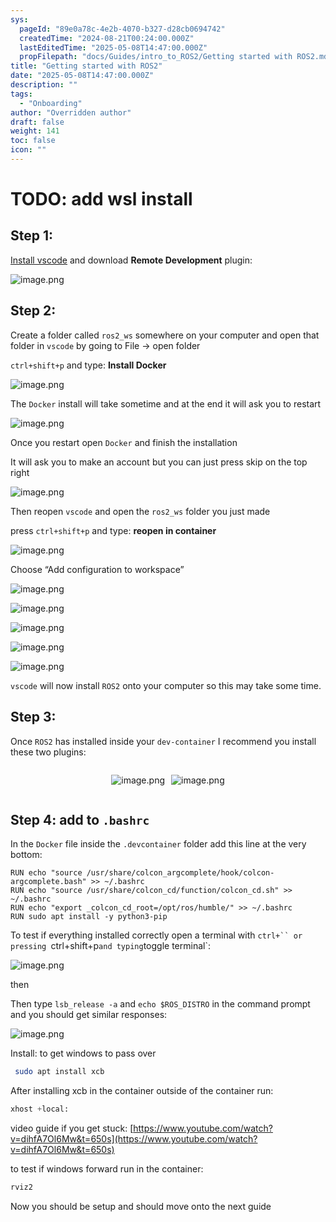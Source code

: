 ```yaml
---
sys:
  pageId: "89e0a78c-4e2b-4070-b327-d28cb0694742"
  createdTime: "2024-08-21T00:24:00.000Z"
  lastEditedTime: "2025-05-08T14:47:00.000Z"
  propFilepath: "docs/Guides/intro_to_ROS2/Getting started with ROS2.md"
title: "Getting started with ROS2"
date: "2025-05-08T14:47:00.000Z"
description: ""
tags:
  - "Onboarding"
author: "Overridden author"
draft: false
weight: 141
toc: false
icon: ""
---
```


# TODO: add wsl install

## Step 1:

[Install vscode](https://code.visualstudio.com/download) and download **Remote Development** plugin:

![image.png](https://prod-files-secure.s3.us-west-2.amazonaws.com/d518164a-d88e-44d1-a4ee-3adb3bd8bce0/efb52993-1881-4a40-b95e-6f020334f022/image.png?X-Amz-Algorithm=AWS4-HMAC-SHA256&X-Amz-Content-Sha256=UNSIGNED-PAYLOAD&X-Amz-Credential=ASIAZI2LB466XKUJ4AIV%2F20250508%2Fus-west-2%2Fs3%2Faws4_request&X-Amz-Date=20250508T150915Z&X-Amz-Expires=3600&X-Amz-Security-Token=IQoJb3JpZ2luX2VjEM%2F%2F%2F%2F%2F%2F%2F%2F%2F%2F%2FwEaCXVzLXdlc3QtMiJHMEUCIGtMZjqdN1lFNwg7DoFQzgLMO2s7icIpu7B%2F0Q%2FefMgQAiEA7abM0UdM9sc4rMdgs8jahDLgfUwRj6lUNvngEOTECKAq%2FwMIeBAAGgw2Mzc0MjMxODM4MDUiDDeKHqgnfq95zhkmeSrcAxUGmEdJr%2BFSSwFJdWdL%2FDSuayem6M1OeqxJf%2BhNx4tZU2SuUUKPeFbQJQ%2BT2GKgCxWaKvcYJ9U8wEe9EFlJUuuTzuPmicYrlXpdHLsvlZCkM%2FROaC0571jjl2rBqoLIL4rDTqyLW32UOROzljb9kgEvH67t4FJ6kLcqQOTIldFF29B9n%2BgkJTb2Qh9qeRTVBj9D4pN34tRuS%2FGDGc4gJElcvULer9J4a039TnX6SheqaAFgynsKf2y2Jz6cQRmm1JdrWZ2Qmv4MY7neB1Sxi45L5rg%2FBnWesTZkyRKKUBf9Nl6UIe%2B4URXnLkpWS0eCLxkIVLe%2BDShMxTx%2BaBJVhf7ICQfya%2FgXGfRjCsmrYEMC9F8b6tXwu1CAeUHqDra4ugenEtXVRFnAPpxy5OQvXBhPeyaXiI9UgJ%2Bk2iHscOvc4j6Xxm%2BPEoOYdlzlRj%2FPMaUwCUdg%2BiDR0buVrPJ3Jw%2BnOKECZRvIwyAW38e51%2FDn1GwfI8F%2BultrbgjnEHwIrezpk1eUXCNm28flnV5ZDmuEujPqXABW391c7B1qu2K2e38s17E02sSZ2Q%2BmQLMIT7ioR0O46yHVvM2lRjmIBjNn3OHY1IxLp9zutsFRvp9j2nEWgvaHTHHsPS0xMI2B88AGOqUBywwjs1bm1tP1Ttnin7dH1F6Nx8c%2BRUaZ4eZHZ95RVzwQktakW1hEosbopZ%2BqQvTvUSSzNy8wTlerM6QtdaBUKoJ6jO3yz0TsoI7YgaPKpEs%2FGCpr67ui2FXPLMr0riuNP9Olxrz5ehdfwTFj8ucHQUSASS8OqN6F2YH%2F4V%2FA8blVQYKq%2BWYDNR9bfGhQYIAwcjm65Auv6QorHksNf3urcnKRD6yf&X-Amz-Signature=b0bf80098daf7aad615acdafb5844c08f70a0fc16691b4c3e0a6e988e2382cc3&X-Amz-SignedHeaders=host&x-id=GetObject)

## Step 2:

Create a folder called `ros2_ws` somewhere on your computer and open that folder in `vscode` by going to File → open folder 

`ctrl+shift+p` and type: **Install Docker**

![image.png](https://prod-files-secure.s3.us-west-2.amazonaws.com/d518164a-d88e-44d1-a4ee-3adb3bd8bce0/2269dc0e-1cd5-47ff-bceb-c04ad9b2eab0/image.png?X-Amz-Algorithm=AWS4-HMAC-SHA256&X-Amz-Content-Sha256=UNSIGNED-PAYLOAD&X-Amz-Credential=ASIAZI2LB466XKUJ4AIV%2F20250508%2Fus-west-2%2Fs3%2Faws4_request&X-Amz-Date=20250508T150915Z&X-Amz-Expires=3600&X-Amz-Security-Token=IQoJb3JpZ2luX2VjEM%2F%2F%2F%2F%2F%2F%2F%2F%2F%2F%2FwEaCXVzLXdlc3QtMiJHMEUCIGtMZjqdN1lFNwg7DoFQzgLMO2s7icIpu7B%2F0Q%2FefMgQAiEA7abM0UdM9sc4rMdgs8jahDLgfUwRj6lUNvngEOTECKAq%2FwMIeBAAGgw2Mzc0MjMxODM4MDUiDDeKHqgnfq95zhkmeSrcAxUGmEdJr%2BFSSwFJdWdL%2FDSuayem6M1OeqxJf%2BhNx4tZU2SuUUKPeFbQJQ%2BT2GKgCxWaKvcYJ9U8wEe9EFlJUuuTzuPmicYrlXpdHLsvlZCkM%2FROaC0571jjl2rBqoLIL4rDTqyLW32UOROzljb9kgEvH67t4FJ6kLcqQOTIldFF29B9n%2BgkJTb2Qh9qeRTVBj9D4pN34tRuS%2FGDGc4gJElcvULer9J4a039TnX6SheqaAFgynsKf2y2Jz6cQRmm1JdrWZ2Qmv4MY7neB1Sxi45L5rg%2FBnWesTZkyRKKUBf9Nl6UIe%2B4URXnLkpWS0eCLxkIVLe%2BDShMxTx%2BaBJVhf7ICQfya%2FgXGfRjCsmrYEMC9F8b6tXwu1CAeUHqDra4ugenEtXVRFnAPpxy5OQvXBhPeyaXiI9UgJ%2Bk2iHscOvc4j6Xxm%2BPEoOYdlzlRj%2FPMaUwCUdg%2BiDR0buVrPJ3Jw%2BnOKECZRvIwyAW38e51%2FDn1GwfI8F%2BultrbgjnEHwIrezpk1eUXCNm28flnV5ZDmuEujPqXABW391c7B1qu2K2e38s17E02sSZ2Q%2BmQLMIT7ioR0O46yHVvM2lRjmIBjNn3OHY1IxLp9zutsFRvp9j2nEWgvaHTHHsPS0xMI2B88AGOqUBywwjs1bm1tP1Ttnin7dH1F6Nx8c%2BRUaZ4eZHZ95RVzwQktakW1hEosbopZ%2BqQvTvUSSzNy8wTlerM6QtdaBUKoJ6jO3yz0TsoI7YgaPKpEs%2FGCpr67ui2FXPLMr0riuNP9Olxrz5ehdfwTFj8ucHQUSASS8OqN6F2YH%2F4V%2FA8blVQYKq%2BWYDNR9bfGhQYIAwcjm65Auv6QorHksNf3urcnKRD6yf&X-Amz-Signature=b23f76f53bf1294c1c752961c0b3aff948ecf7dd078502fb27d0511e762cc23e&X-Amz-SignedHeaders=host&x-id=GetObject)

The `Docker` install will take sometime and at the end it will ask you to restart

![image.png](https://prod-files-secure.s3.us-west-2.amazonaws.com/d518164a-d88e-44d1-a4ee-3adb3bd8bce0/ed233f78-be33-4b1f-b89c-9c346c0e961e/image.png?X-Amz-Algorithm=AWS4-HMAC-SHA256&X-Amz-Content-Sha256=UNSIGNED-PAYLOAD&X-Amz-Credential=ASIAZI2LB466XKUJ4AIV%2F20250508%2Fus-west-2%2Fs3%2Faws4_request&X-Amz-Date=20250508T150915Z&X-Amz-Expires=3600&X-Amz-Security-Token=IQoJb3JpZ2luX2VjEM%2F%2F%2F%2F%2F%2F%2F%2F%2F%2F%2FwEaCXVzLXdlc3QtMiJHMEUCIGtMZjqdN1lFNwg7DoFQzgLMO2s7icIpu7B%2F0Q%2FefMgQAiEA7abM0UdM9sc4rMdgs8jahDLgfUwRj6lUNvngEOTECKAq%2FwMIeBAAGgw2Mzc0MjMxODM4MDUiDDeKHqgnfq95zhkmeSrcAxUGmEdJr%2BFSSwFJdWdL%2FDSuayem6M1OeqxJf%2BhNx4tZU2SuUUKPeFbQJQ%2BT2GKgCxWaKvcYJ9U8wEe9EFlJUuuTzuPmicYrlXpdHLsvlZCkM%2FROaC0571jjl2rBqoLIL4rDTqyLW32UOROzljb9kgEvH67t4FJ6kLcqQOTIldFF29B9n%2BgkJTb2Qh9qeRTVBj9D4pN34tRuS%2FGDGc4gJElcvULer9J4a039TnX6SheqaAFgynsKf2y2Jz6cQRmm1JdrWZ2Qmv4MY7neB1Sxi45L5rg%2FBnWesTZkyRKKUBf9Nl6UIe%2B4URXnLkpWS0eCLxkIVLe%2BDShMxTx%2BaBJVhf7ICQfya%2FgXGfRjCsmrYEMC9F8b6tXwu1CAeUHqDra4ugenEtXVRFnAPpxy5OQvXBhPeyaXiI9UgJ%2Bk2iHscOvc4j6Xxm%2BPEoOYdlzlRj%2FPMaUwCUdg%2BiDR0buVrPJ3Jw%2BnOKECZRvIwyAW38e51%2FDn1GwfI8F%2BultrbgjnEHwIrezpk1eUXCNm28flnV5ZDmuEujPqXABW391c7B1qu2K2e38s17E02sSZ2Q%2BmQLMIT7ioR0O46yHVvM2lRjmIBjNn3OHY1IxLp9zutsFRvp9j2nEWgvaHTHHsPS0xMI2B88AGOqUBywwjs1bm1tP1Ttnin7dH1F6Nx8c%2BRUaZ4eZHZ95RVzwQktakW1hEosbopZ%2BqQvTvUSSzNy8wTlerM6QtdaBUKoJ6jO3yz0TsoI7YgaPKpEs%2FGCpr67ui2FXPLMr0riuNP9Olxrz5ehdfwTFj8ucHQUSASS8OqN6F2YH%2F4V%2FA8blVQYKq%2BWYDNR9bfGhQYIAwcjm65Auv6QorHksNf3urcnKRD6yf&X-Amz-Signature=daef3c429d5cdfa531be9c064820d8746f96309bd75cfb53d215f15299d18244&X-Amz-SignedHeaders=host&x-id=GetObject)

Once you restart open `Docker` and finish the installation

It will ask you to make an account but you can just press skip on the top right

![image.png](https://prod-files-secure.s3.us-west-2.amazonaws.com/d518164a-d88e-44d1-a4ee-3adb3bd8bce0/21010ad9-1659-4fd9-9f59-9932a09b2a3d/image.png?X-Amz-Algorithm=AWS4-HMAC-SHA256&X-Amz-Content-Sha256=UNSIGNED-PAYLOAD&X-Amz-Credential=ASIAZI2LB466XKUJ4AIV%2F20250508%2Fus-west-2%2Fs3%2Faws4_request&X-Amz-Date=20250508T150915Z&X-Amz-Expires=3600&X-Amz-Security-Token=IQoJb3JpZ2luX2VjEM%2F%2F%2F%2F%2F%2F%2F%2F%2F%2F%2FwEaCXVzLXdlc3QtMiJHMEUCIGtMZjqdN1lFNwg7DoFQzgLMO2s7icIpu7B%2F0Q%2FefMgQAiEA7abM0UdM9sc4rMdgs8jahDLgfUwRj6lUNvngEOTECKAq%2FwMIeBAAGgw2Mzc0MjMxODM4MDUiDDeKHqgnfq95zhkmeSrcAxUGmEdJr%2BFSSwFJdWdL%2FDSuayem6M1OeqxJf%2BhNx4tZU2SuUUKPeFbQJQ%2BT2GKgCxWaKvcYJ9U8wEe9EFlJUuuTzuPmicYrlXpdHLsvlZCkM%2FROaC0571jjl2rBqoLIL4rDTqyLW32UOROzljb9kgEvH67t4FJ6kLcqQOTIldFF29B9n%2BgkJTb2Qh9qeRTVBj9D4pN34tRuS%2FGDGc4gJElcvULer9J4a039TnX6SheqaAFgynsKf2y2Jz6cQRmm1JdrWZ2Qmv4MY7neB1Sxi45L5rg%2FBnWesTZkyRKKUBf9Nl6UIe%2B4URXnLkpWS0eCLxkIVLe%2BDShMxTx%2BaBJVhf7ICQfya%2FgXGfRjCsmrYEMC9F8b6tXwu1CAeUHqDra4ugenEtXVRFnAPpxy5OQvXBhPeyaXiI9UgJ%2Bk2iHscOvc4j6Xxm%2BPEoOYdlzlRj%2FPMaUwCUdg%2BiDR0buVrPJ3Jw%2BnOKECZRvIwyAW38e51%2FDn1GwfI8F%2BultrbgjnEHwIrezpk1eUXCNm28flnV5ZDmuEujPqXABW391c7B1qu2K2e38s17E02sSZ2Q%2BmQLMIT7ioR0O46yHVvM2lRjmIBjNn3OHY1IxLp9zutsFRvp9j2nEWgvaHTHHsPS0xMI2B88AGOqUBywwjs1bm1tP1Ttnin7dH1F6Nx8c%2BRUaZ4eZHZ95RVzwQktakW1hEosbopZ%2BqQvTvUSSzNy8wTlerM6QtdaBUKoJ6jO3yz0TsoI7YgaPKpEs%2FGCpr67ui2FXPLMr0riuNP9Olxrz5ehdfwTFj8ucHQUSASS8OqN6F2YH%2F4V%2FA8blVQYKq%2BWYDNR9bfGhQYIAwcjm65Auv6QorHksNf3urcnKRD6yf&X-Amz-Signature=3b7104f2c3fd8fbb256810665c42191b4ad443c5c8ebac1ef71ab68775f45dfb&X-Amz-SignedHeaders=host&x-id=GetObject)

Then reopen `vscode` and open the `ros2_ws` folder you just made

press `ctrl+shift+p` and type: **reopen in container**

![image.png](https://prod-files-secure.s3.us-west-2.amazonaws.com/d518164a-d88e-44d1-a4ee-3adb3bd8bce0/4e93b8c2-41ad-488c-8095-c74205196118/image.png?X-Amz-Algorithm=AWS4-HMAC-SHA256&X-Amz-Content-Sha256=UNSIGNED-PAYLOAD&X-Amz-Credential=ASIAZI2LB466XKUJ4AIV%2F20250508%2Fus-west-2%2Fs3%2Faws4_request&X-Amz-Date=20250508T150915Z&X-Amz-Expires=3600&X-Amz-Security-Token=IQoJb3JpZ2luX2VjEM%2F%2F%2F%2F%2F%2F%2F%2F%2F%2F%2FwEaCXVzLXdlc3QtMiJHMEUCIGtMZjqdN1lFNwg7DoFQzgLMO2s7icIpu7B%2F0Q%2FefMgQAiEA7abM0UdM9sc4rMdgs8jahDLgfUwRj6lUNvngEOTECKAq%2FwMIeBAAGgw2Mzc0MjMxODM4MDUiDDeKHqgnfq95zhkmeSrcAxUGmEdJr%2BFSSwFJdWdL%2FDSuayem6M1OeqxJf%2BhNx4tZU2SuUUKPeFbQJQ%2BT2GKgCxWaKvcYJ9U8wEe9EFlJUuuTzuPmicYrlXpdHLsvlZCkM%2FROaC0571jjl2rBqoLIL4rDTqyLW32UOROzljb9kgEvH67t4FJ6kLcqQOTIldFF29B9n%2BgkJTb2Qh9qeRTVBj9D4pN34tRuS%2FGDGc4gJElcvULer9J4a039TnX6SheqaAFgynsKf2y2Jz6cQRmm1JdrWZ2Qmv4MY7neB1Sxi45L5rg%2FBnWesTZkyRKKUBf9Nl6UIe%2B4URXnLkpWS0eCLxkIVLe%2BDShMxTx%2BaBJVhf7ICQfya%2FgXGfRjCsmrYEMC9F8b6tXwu1CAeUHqDra4ugenEtXVRFnAPpxy5OQvXBhPeyaXiI9UgJ%2Bk2iHscOvc4j6Xxm%2BPEoOYdlzlRj%2FPMaUwCUdg%2BiDR0buVrPJ3Jw%2BnOKECZRvIwyAW38e51%2FDn1GwfI8F%2BultrbgjnEHwIrezpk1eUXCNm28flnV5ZDmuEujPqXABW391c7B1qu2K2e38s17E02sSZ2Q%2BmQLMIT7ioR0O46yHVvM2lRjmIBjNn3OHY1IxLp9zutsFRvp9j2nEWgvaHTHHsPS0xMI2B88AGOqUBywwjs1bm1tP1Ttnin7dH1F6Nx8c%2BRUaZ4eZHZ95RVzwQktakW1hEosbopZ%2BqQvTvUSSzNy8wTlerM6QtdaBUKoJ6jO3yz0TsoI7YgaPKpEs%2FGCpr67ui2FXPLMr0riuNP9Olxrz5ehdfwTFj8ucHQUSASS8OqN6F2YH%2F4V%2FA8blVQYKq%2BWYDNR9bfGhQYIAwcjm65Auv6QorHksNf3urcnKRD6yf&X-Amz-Signature=851bf426a956fd1c81c7965cfcfdb6e19837176f86cbbe6b2be6eaaa3ff632dc&X-Amz-SignedHeaders=host&x-id=GetObject)

Choose “Add configuration to workspace”

![image.png](https://prod-files-secure.s3.us-west-2.amazonaws.com/d518164a-d88e-44d1-a4ee-3adb3bd8bce0/9560b282-5060-4989-ba37-97e7b2c22476/image.png?X-Amz-Algorithm=AWS4-HMAC-SHA256&X-Amz-Content-Sha256=UNSIGNED-PAYLOAD&X-Amz-Credential=ASIAZI2LB466XKUJ4AIV%2F20250508%2Fus-west-2%2Fs3%2Faws4_request&X-Amz-Date=20250508T150915Z&X-Amz-Expires=3600&X-Amz-Security-Token=IQoJb3JpZ2luX2VjEM%2F%2F%2F%2F%2F%2F%2F%2F%2F%2F%2FwEaCXVzLXdlc3QtMiJHMEUCIGtMZjqdN1lFNwg7DoFQzgLMO2s7icIpu7B%2F0Q%2FefMgQAiEA7abM0UdM9sc4rMdgs8jahDLgfUwRj6lUNvngEOTECKAq%2FwMIeBAAGgw2Mzc0MjMxODM4MDUiDDeKHqgnfq95zhkmeSrcAxUGmEdJr%2BFSSwFJdWdL%2FDSuayem6M1OeqxJf%2BhNx4tZU2SuUUKPeFbQJQ%2BT2GKgCxWaKvcYJ9U8wEe9EFlJUuuTzuPmicYrlXpdHLsvlZCkM%2FROaC0571jjl2rBqoLIL4rDTqyLW32UOROzljb9kgEvH67t4FJ6kLcqQOTIldFF29B9n%2BgkJTb2Qh9qeRTVBj9D4pN34tRuS%2FGDGc4gJElcvULer9J4a039TnX6SheqaAFgynsKf2y2Jz6cQRmm1JdrWZ2Qmv4MY7neB1Sxi45L5rg%2FBnWesTZkyRKKUBf9Nl6UIe%2B4URXnLkpWS0eCLxkIVLe%2BDShMxTx%2BaBJVhf7ICQfya%2FgXGfRjCsmrYEMC9F8b6tXwu1CAeUHqDra4ugenEtXVRFnAPpxy5OQvXBhPeyaXiI9UgJ%2Bk2iHscOvc4j6Xxm%2BPEoOYdlzlRj%2FPMaUwCUdg%2BiDR0buVrPJ3Jw%2BnOKECZRvIwyAW38e51%2FDn1GwfI8F%2BultrbgjnEHwIrezpk1eUXCNm28flnV5ZDmuEujPqXABW391c7B1qu2K2e38s17E02sSZ2Q%2BmQLMIT7ioR0O46yHVvM2lRjmIBjNn3OHY1IxLp9zutsFRvp9j2nEWgvaHTHHsPS0xMI2B88AGOqUBywwjs1bm1tP1Ttnin7dH1F6Nx8c%2BRUaZ4eZHZ95RVzwQktakW1hEosbopZ%2BqQvTvUSSzNy8wTlerM6QtdaBUKoJ6jO3yz0TsoI7YgaPKpEs%2FGCpr67ui2FXPLMr0riuNP9Olxrz5ehdfwTFj8ucHQUSASS8OqN6F2YH%2F4V%2FA8blVQYKq%2BWYDNR9bfGhQYIAwcjm65Auv6QorHksNf3urcnKRD6yf&X-Amz-Signature=d3fc9fbc9af7faf68739bcb5ccd57211614dc651abfceb67965ca7c79085ac04&X-Amz-SignedHeaders=host&x-id=GetObject)

![image.png](https://prod-files-secure.s3.us-west-2.amazonaws.com/d518164a-d88e-44d1-a4ee-3adb3bd8bce0/2ee63f81-886b-48e8-a553-dc6e5eac99e4/image.png?X-Amz-Algorithm=AWS4-HMAC-SHA256&X-Amz-Content-Sha256=UNSIGNED-PAYLOAD&X-Amz-Credential=ASIAZI2LB466XKUJ4AIV%2F20250508%2Fus-west-2%2Fs3%2Faws4_request&X-Amz-Date=20250508T150915Z&X-Amz-Expires=3600&X-Amz-Security-Token=IQoJb3JpZ2luX2VjEM%2F%2F%2F%2F%2F%2F%2F%2F%2F%2F%2FwEaCXVzLXdlc3QtMiJHMEUCIGtMZjqdN1lFNwg7DoFQzgLMO2s7icIpu7B%2F0Q%2FefMgQAiEA7abM0UdM9sc4rMdgs8jahDLgfUwRj6lUNvngEOTECKAq%2FwMIeBAAGgw2Mzc0MjMxODM4MDUiDDeKHqgnfq95zhkmeSrcAxUGmEdJr%2BFSSwFJdWdL%2FDSuayem6M1OeqxJf%2BhNx4tZU2SuUUKPeFbQJQ%2BT2GKgCxWaKvcYJ9U8wEe9EFlJUuuTzuPmicYrlXpdHLsvlZCkM%2FROaC0571jjl2rBqoLIL4rDTqyLW32UOROzljb9kgEvH67t4FJ6kLcqQOTIldFF29B9n%2BgkJTb2Qh9qeRTVBj9D4pN34tRuS%2FGDGc4gJElcvULer9J4a039TnX6SheqaAFgynsKf2y2Jz6cQRmm1JdrWZ2Qmv4MY7neB1Sxi45L5rg%2FBnWesTZkyRKKUBf9Nl6UIe%2B4URXnLkpWS0eCLxkIVLe%2BDShMxTx%2BaBJVhf7ICQfya%2FgXGfRjCsmrYEMC9F8b6tXwu1CAeUHqDra4ugenEtXVRFnAPpxy5OQvXBhPeyaXiI9UgJ%2Bk2iHscOvc4j6Xxm%2BPEoOYdlzlRj%2FPMaUwCUdg%2BiDR0buVrPJ3Jw%2BnOKECZRvIwyAW38e51%2FDn1GwfI8F%2BultrbgjnEHwIrezpk1eUXCNm28flnV5ZDmuEujPqXABW391c7B1qu2K2e38s17E02sSZ2Q%2BmQLMIT7ioR0O46yHVvM2lRjmIBjNn3OHY1IxLp9zutsFRvp9j2nEWgvaHTHHsPS0xMI2B88AGOqUBywwjs1bm1tP1Ttnin7dH1F6Nx8c%2BRUaZ4eZHZ95RVzwQktakW1hEosbopZ%2BqQvTvUSSzNy8wTlerM6QtdaBUKoJ6jO3yz0TsoI7YgaPKpEs%2FGCpr67ui2FXPLMr0riuNP9Olxrz5ehdfwTFj8ucHQUSASS8OqN6F2YH%2F4V%2FA8blVQYKq%2BWYDNR9bfGhQYIAwcjm65Auv6QorHksNf3urcnKRD6yf&X-Amz-Signature=cf1046a019154b6e2024a4d281e6cf172f4a88e930d582364a3aaa0a3ba87885&X-Amz-SignedHeaders=host&x-id=GetObject)

![image.png](https://prod-files-secure.s3.us-west-2.amazonaws.com/d518164a-d88e-44d1-a4ee-3adb3bd8bce0/ae1580b2-b048-407e-aed9-b584224a7a04/image.png?X-Amz-Algorithm=AWS4-HMAC-SHA256&X-Amz-Content-Sha256=UNSIGNED-PAYLOAD&X-Amz-Credential=ASIAZI2LB466XKUJ4AIV%2F20250508%2Fus-west-2%2Fs3%2Faws4_request&X-Amz-Date=20250508T150915Z&X-Amz-Expires=3600&X-Amz-Security-Token=IQoJb3JpZ2luX2VjEM%2F%2F%2F%2F%2F%2F%2F%2F%2F%2F%2FwEaCXVzLXdlc3QtMiJHMEUCIGtMZjqdN1lFNwg7DoFQzgLMO2s7icIpu7B%2F0Q%2FefMgQAiEA7abM0UdM9sc4rMdgs8jahDLgfUwRj6lUNvngEOTECKAq%2FwMIeBAAGgw2Mzc0MjMxODM4MDUiDDeKHqgnfq95zhkmeSrcAxUGmEdJr%2BFSSwFJdWdL%2FDSuayem6M1OeqxJf%2BhNx4tZU2SuUUKPeFbQJQ%2BT2GKgCxWaKvcYJ9U8wEe9EFlJUuuTzuPmicYrlXpdHLsvlZCkM%2FROaC0571jjl2rBqoLIL4rDTqyLW32UOROzljb9kgEvH67t4FJ6kLcqQOTIldFF29B9n%2BgkJTb2Qh9qeRTVBj9D4pN34tRuS%2FGDGc4gJElcvULer9J4a039TnX6SheqaAFgynsKf2y2Jz6cQRmm1JdrWZ2Qmv4MY7neB1Sxi45L5rg%2FBnWesTZkyRKKUBf9Nl6UIe%2B4URXnLkpWS0eCLxkIVLe%2BDShMxTx%2BaBJVhf7ICQfya%2FgXGfRjCsmrYEMC9F8b6tXwu1CAeUHqDra4ugenEtXVRFnAPpxy5OQvXBhPeyaXiI9UgJ%2Bk2iHscOvc4j6Xxm%2BPEoOYdlzlRj%2FPMaUwCUdg%2BiDR0buVrPJ3Jw%2BnOKECZRvIwyAW38e51%2FDn1GwfI8F%2BultrbgjnEHwIrezpk1eUXCNm28flnV5ZDmuEujPqXABW391c7B1qu2K2e38s17E02sSZ2Q%2BmQLMIT7ioR0O46yHVvM2lRjmIBjNn3OHY1IxLp9zutsFRvp9j2nEWgvaHTHHsPS0xMI2B88AGOqUBywwjs1bm1tP1Ttnin7dH1F6Nx8c%2BRUaZ4eZHZ95RVzwQktakW1hEosbopZ%2BqQvTvUSSzNy8wTlerM6QtdaBUKoJ6jO3yz0TsoI7YgaPKpEs%2FGCpr67ui2FXPLMr0riuNP9Olxrz5ehdfwTFj8ucHQUSASS8OqN6F2YH%2F4V%2FA8blVQYKq%2BWYDNR9bfGhQYIAwcjm65Auv6QorHksNf3urcnKRD6yf&X-Amz-Signature=3579c515ae89addde576bc6fc94e68ee8d130ae8a5595958c48d18534172efa9&X-Amz-SignedHeaders=host&x-id=GetObject)

![image.png](https://prod-files-secure.s3.us-west-2.amazonaws.com/d518164a-d88e-44d1-a4ee-3adb3bd8bce0/53255b28-f75e-430f-b9e3-c0ac8577e42b/image.png?X-Amz-Algorithm=AWS4-HMAC-SHA256&X-Amz-Content-Sha256=UNSIGNED-PAYLOAD&X-Amz-Credential=ASIAZI2LB466XKUJ4AIV%2F20250508%2Fus-west-2%2Fs3%2Faws4_request&X-Amz-Date=20250508T150915Z&X-Amz-Expires=3600&X-Amz-Security-Token=IQoJb3JpZ2luX2VjEM%2F%2F%2F%2F%2F%2F%2F%2F%2F%2F%2FwEaCXVzLXdlc3QtMiJHMEUCIGtMZjqdN1lFNwg7DoFQzgLMO2s7icIpu7B%2F0Q%2FefMgQAiEA7abM0UdM9sc4rMdgs8jahDLgfUwRj6lUNvngEOTECKAq%2FwMIeBAAGgw2Mzc0MjMxODM4MDUiDDeKHqgnfq95zhkmeSrcAxUGmEdJr%2BFSSwFJdWdL%2FDSuayem6M1OeqxJf%2BhNx4tZU2SuUUKPeFbQJQ%2BT2GKgCxWaKvcYJ9U8wEe9EFlJUuuTzuPmicYrlXpdHLsvlZCkM%2FROaC0571jjl2rBqoLIL4rDTqyLW32UOROzljb9kgEvH67t4FJ6kLcqQOTIldFF29B9n%2BgkJTb2Qh9qeRTVBj9D4pN34tRuS%2FGDGc4gJElcvULer9J4a039TnX6SheqaAFgynsKf2y2Jz6cQRmm1JdrWZ2Qmv4MY7neB1Sxi45L5rg%2FBnWesTZkyRKKUBf9Nl6UIe%2B4URXnLkpWS0eCLxkIVLe%2BDShMxTx%2BaBJVhf7ICQfya%2FgXGfRjCsmrYEMC9F8b6tXwu1CAeUHqDra4ugenEtXVRFnAPpxy5OQvXBhPeyaXiI9UgJ%2Bk2iHscOvc4j6Xxm%2BPEoOYdlzlRj%2FPMaUwCUdg%2BiDR0buVrPJ3Jw%2BnOKECZRvIwyAW38e51%2FDn1GwfI8F%2BultrbgjnEHwIrezpk1eUXCNm28flnV5ZDmuEujPqXABW391c7B1qu2K2e38s17E02sSZ2Q%2BmQLMIT7ioR0O46yHVvM2lRjmIBjNn3OHY1IxLp9zutsFRvp9j2nEWgvaHTHHsPS0xMI2B88AGOqUBywwjs1bm1tP1Ttnin7dH1F6Nx8c%2BRUaZ4eZHZ95RVzwQktakW1hEosbopZ%2BqQvTvUSSzNy8wTlerM6QtdaBUKoJ6jO3yz0TsoI7YgaPKpEs%2FGCpr67ui2FXPLMr0riuNP9Olxrz5ehdfwTFj8ucHQUSASS8OqN6F2YH%2F4V%2FA8blVQYKq%2BWYDNR9bfGhQYIAwcjm65Auv6QorHksNf3urcnKRD6yf&X-Amz-Signature=54fb9d8d339d44304e679107ad05bed1d90aad71146832f684e1f7583dbd06e1&X-Amz-SignedHeaders=host&x-id=GetObject)

![image.png](https://prod-files-secure.s3.us-west-2.amazonaws.com/d518164a-d88e-44d1-a4ee-3adb3bd8bce0/7c562767-5af9-4ffb-97d1-327bcdf4ee00/image.png?X-Amz-Algorithm=AWS4-HMAC-SHA256&X-Amz-Content-Sha256=UNSIGNED-PAYLOAD&X-Amz-Credential=ASIAZI2LB466XKUJ4AIV%2F20250508%2Fus-west-2%2Fs3%2Faws4_request&X-Amz-Date=20250508T150915Z&X-Amz-Expires=3600&X-Amz-Security-Token=IQoJb3JpZ2luX2VjEM%2F%2F%2F%2F%2F%2F%2F%2F%2F%2F%2FwEaCXVzLXdlc3QtMiJHMEUCIGtMZjqdN1lFNwg7DoFQzgLMO2s7icIpu7B%2F0Q%2FefMgQAiEA7abM0UdM9sc4rMdgs8jahDLgfUwRj6lUNvngEOTECKAq%2FwMIeBAAGgw2Mzc0MjMxODM4MDUiDDeKHqgnfq95zhkmeSrcAxUGmEdJr%2BFSSwFJdWdL%2FDSuayem6M1OeqxJf%2BhNx4tZU2SuUUKPeFbQJQ%2BT2GKgCxWaKvcYJ9U8wEe9EFlJUuuTzuPmicYrlXpdHLsvlZCkM%2FROaC0571jjl2rBqoLIL4rDTqyLW32UOROzljb9kgEvH67t4FJ6kLcqQOTIldFF29B9n%2BgkJTb2Qh9qeRTVBj9D4pN34tRuS%2FGDGc4gJElcvULer9J4a039TnX6SheqaAFgynsKf2y2Jz6cQRmm1JdrWZ2Qmv4MY7neB1Sxi45L5rg%2FBnWesTZkyRKKUBf9Nl6UIe%2B4URXnLkpWS0eCLxkIVLe%2BDShMxTx%2BaBJVhf7ICQfya%2FgXGfRjCsmrYEMC9F8b6tXwu1CAeUHqDra4ugenEtXVRFnAPpxy5OQvXBhPeyaXiI9UgJ%2Bk2iHscOvc4j6Xxm%2BPEoOYdlzlRj%2FPMaUwCUdg%2BiDR0buVrPJ3Jw%2BnOKECZRvIwyAW38e51%2FDn1GwfI8F%2BultrbgjnEHwIrezpk1eUXCNm28flnV5ZDmuEujPqXABW391c7B1qu2K2e38s17E02sSZ2Q%2BmQLMIT7ioR0O46yHVvM2lRjmIBjNn3OHY1IxLp9zutsFRvp9j2nEWgvaHTHHsPS0xMI2B88AGOqUBywwjs1bm1tP1Ttnin7dH1F6Nx8c%2BRUaZ4eZHZ95RVzwQktakW1hEosbopZ%2BqQvTvUSSzNy8wTlerM6QtdaBUKoJ6jO3yz0TsoI7YgaPKpEs%2FGCpr67ui2FXPLMr0riuNP9Olxrz5ehdfwTFj8ucHQUSASS8OqN6F2YH%2F4V%2FA8blVQYKq%2BWYDNR9bfGhQYIAwcjm65Auv6QorHksNf3urcnKRD6yf&X-Amz-Signature=2c23ac040359c7c782cd0514b579979fd2d13db2a9892d778710c89c2527af0c&X-Amz-SignedHeaders=host&x-id=GetObject)

`vscode` will now install `ROS2` onto your computer so this may take some time.

## Step 3:

Once `ROS2` has installed inside your `dev-container` I recommend you install these two plugins:

<div style="display: flex;flex-direction: row; column-gap:10px; max-width: 630px;justify-content: center;">
<div>

![image.png](https://prod-files-secure.s3.us-west-2.amazonaws.com/d518164a-d88e-44d1-a4ee-3adb3bd8bce0/3fc3d550-5a54-4ba1-ba6b-faa01cdb7369/image.png?X-Amz-Algorithm=AWS4-HMAC-SHA256&X-Amz-Content-Sha256=UNSIGNED-PAYLOAD&X-Amz-Credential=ASIAZI2LB466ZTMEXTCI%2F20250508%2Fus-west-2%2Fs3%2Faws4_request&X-Amz-Date=20250508T150918Z&X-Amz-Expires=3600&X-Amz-Security-Token=IQoJb3JpZ2luX2VjEM%2F%2F%2F%2F%2F%2F%2F%2F%2F%2F%2FwEaCXVzLXdlc3QtMiJGMEQCIDfAbSo%2Fw%2B81ncPxjwT7P4SEQUa321yQ4spIg2AglfYgAiAG32XVqGasSPJ3NZb7WZ4g89XvrvBQFaso2yOn7Rb6Iir%2FAwh4EAAaDDYzNzQyMzE4MzgwNSIMzaL06aOtf4itm%2BY%2FKtwDP7O3td%2FEaGOku9ZdC4mVWm1fDp1veFt0fMwKFLO1TfJqij05iCu%2BRF2T591egE7MWK2CI2IyLu1pepqb3Cf4%2FY0vrGj9cp74Qyt1CAXt5uf7DfslOomdnIMobY9TkIVx95DWQcJQeMWF%2BhhnYlakcj5bTd8WjTs6pxT%2B1zgAX8DgvKp90%2BSm%2F0tKQYPljj62LSMhX4qUdQGsHKMlLlHKOMgM32N%2FCsofB3NeHrSYyBlJK%2BcFGrNGx4hBQAzSN32LOE%2B97VHPDWHygiHHAyvPD0CtT%2FayH5BJTLsRTSWpnoV6gv7h4yGz3kOoE3gFym4WBS0YrygQn98meULs1%2FERJl0N24qHVBhDQRIqhEFsU6glB1SRn4z6eQTXPAGrPBa%2BOv%2FKdIhESPute3gzcjL%2FDaPk2bvvV9UY5MTW%2FeiTLxzQ7ZnRqHpZhL9EWIqvKE1FLZxtmGTUMSZmEoDeDdJfWtP5gtpfQ7ORRb1g3OE2FNuiXgxEHckY%2FPKYIE%2BNaW4Ng2CqdVbzp%2FpaivFhMv3tlWrKAg62QR9efe2yTdbsvcjVY1ROFYrkgGwMMwIGD1%2FH2cWCCLVT3YijcxV1YcOx9dV1nxc%2FJaa4BQuchMKH8UCs8SU2sc1nKr5YkJYwuIHzwAY6pgHsQFPDOSPxmnPebTUPuEANDMvAvPFnNCxuOiAkE3zr%2FyXqZnzN1LRJnZvEawruNXkBOAVnr9AA8%2FU%2Bou8kNGeIhl2YHyVa3cDMKbzpoNAIp3XLJQHixl4evX1c0v3xHip43bXSaKCaltEe10GZ9cHx0zGxf4%2FnAGcddQlqjiJy5xC1kTrPLy6aO3fXgkUFnodeRqqjBPCuLcBy8Ybi8a1KddllF7K3&X-Amz-Signature=a14fd48b1004a3daaf37f369b44bd3dc287190090d41f577bb6647a950c4c0c6&X-Amz-SignedHeaders=host&x-id=GetObject)

</div>
<div>

![image.png](https://prod-files-secure.s3.us-west-2.amazonaws.com/d518164a-d88e-44d1-a4ee-3adb3bd8bce0/d994cc66-13c2-4093-a5a3-f84cf4601a82/image.png?X-Amz-Algorithm=AWS4-HMAC-SHA256&X-Amz-Content-Sha256=UNSIGNED-PAYLOAD&X-Amz-Credential=ASIAZI2LB466YLF6MXK7%2F20250508%2Fus-west-2%2Fs3%2Faws4_request&X-Amz-Date=20250508T150921Z&X-Amz-Expires=3600&X-Amz-Security-Token=IQoJb3JpZ2luX2VjEM%2F%2F%2F%2F%2F%2F%2F%2F%2F%2F%2FwEaCXVzLXdlc3QtMiJHMEUCIQDbfhk5gSDo2Cfeq1KL6aAE5U4wcy%2FeCXIECJ2Xd0YCRwIgWuQb90FrKuK854ZUt8dYCjQwgVxOEThIRCaN947N4hcq%2FwMIeBAAGgw2Mzc0MjMxODM4MDUiDCA%2Fknrs8QpNNuS4FyrcAwROAN%2FR06xCi4vMTTB5PAP9gn6FMriwCSbIwfgXFQo0ZgeeFr0YX4oeqaGUpiCkUaXBkkosvbcxjMZNI2kdyxltJiWsKqIGy2BAjF%2F1bRe2KAziJwBhjl3U2QqfjLvHgTVrzS1eo%2FEMFAVDwJyHOhRrfw9XhewPjnK%2FwcVRU47KlQZMhVUmh%2F0%2FZmYT%2FffEN%2BXm3kJiVI28RJ5KJMzVRefUF21wqdJPig8HhcoiGgxWYsCsoOZAbFxuarum4ZRJbCzdTT5oid9aDswxtTxOS8LY2WxHIi4FYd%2F%2FWV25dVj%2BOjZVbfm4goiIql%2FN74bPH65nlWx9YNZxVURVeIX9wrOcxvXSqkuGQ3qGNbPKQy1kdV2AUBIaR08ktf2ia4YOZDkTeilCYgQAApyK21lRObXGz0zB2r0U9kvdz5JLmhRCO3ctuSo1NWQhw9MQAtRmRsWqg%2BU0ZG%2F4D8GKSmbHtBpHUlzxIA0C%2FhqGG%2FdXqBEMwYRDHk%2FdPZ5Q6Tnc1cVUXTjP1uv5X50IOidE6bthNla8BGfpXX9tLt4hJ2TXlF5B9eb%2F3RAiclcuUWcQWMYTDzb4Oky2Yx9IhRFsYnuYof8KG%2BZ18xqdDHdQBQ8G0UsooCr2nWAsvzSr%2Fgm7MICB88AGOqUBCJoUWnkVpfe6n2ayj6NWQ4MWtd44pzcxrBGhpaBPbkPxx%2BL3cO9MfZUX8H8p04mhHA7inbW0%2FX2e7K8LSychp6gmoW4TuPwgWGoovp4guCHVMexP5QLauEOM5x%2BkmB%2FnpM%2Bi%2FzZo0R4inO3wC7eD7QZnidmVGYpezkqbkkLcTWOJ0NwVhRr2NSPxPQNXnrnOxvhE8od0fAyGHTuPTgq0JxpmDinu&X-Amz-Signature=aab81f8808246a92a74d2b910815fd80f00510fb650a64a9f6f5d114e9c09c7c&X-Amz-SignedHeaders=host&x-id=GetObject)

</div>
</div>

## Step 4: add to `.bashrc`

In the `Docker` file inside the `.devcontainer` folder add this line at the very bottom: 

```docker
RUN echo "source /usr/share/colcon_argcomplete/hook/colcon-argcomplete.bash" >> ~/.bashrc
RUN echo "source /usr/share/colcon_cd/function/colcon_cd.sh" >> ~/.bashrc
RUN echo "export _colcon_cd_root=/opt/ros/humble/" >> ~/.bashrc
RUN sudo apt install -y python3-pip 
```

To test if everything installed correctly open a terminal with `ctrl+`` or pressing `ctrl+shift+p` and typing `toggle terminal`:

![image.png](https://prod-files-secure.s3.us-west-2.amazonaws.com/d518164a-d88e-44d1-a4ee-3adb3bd8bce0/6a4943d8-b04e-4c02-9a58-775f3384d1a5/image.png?X-Amz-Algorithm=AWS4-HMAC-SHA256&X-Amz-Content-Sha256=UNSIGNED-PAYLOAD&X-Amz-Credential=ASIAZI2LB466XKUJ4AIV%2F20250508%2Fus-west-2%2Fs3%2Faws4_request&X-Amz-Date=20250508T150915Z&X-Amz-Expires=3600&X-Amz-Security-Token=IQoJb3JpZ2luX2VjEM%2F%2F%2F%2F%2F%2F%2F%2F%2F%2F%2FwEaCXVzLXdlc3QtMiJHMEUCIGtMZjqdN1lFNwg7DoFQzgLMO2s7icIpu7B%2F0Q%2FefMgQAiEA7abM0UdM9sc4rMdgs8jahDLgfUwRj6lUNvngEOTECKAq%2FwMIeBAAGgw2Mzc0MjMxODM4MDUiDDeKHqgnfq95zhkmeSrcAxUGmEdJr%2BFSSwFJdWdL%2FDSuayem6M1OeqxJf%2BhNx4tZU2SuUUKPeFbQJQ%2BT2GKgCxWaKvcYJ9U8wEe9EFlJUuuTzuPmicYrlXpdHLsvlZCkM%2FROaC0571jjl2rBqoLIL4rDTqyLW32UOROzljb9kgEvH67t4FJ6kLcqQOTIldFF29B9n%2BgkJTb2Qh9qeRTVBj9D4pN34tRuS%2FGDGc4gJElcvULer9J4a039TnX6SheqaAFgynsKf2y2Jz6cQRmm1JdrWZ2Qmv4MY7neB1Sxi45L5rg%2FBnWesTZkyRKKUBf9Nl6UIe%2B4URXnLkpWS0eCLxkIVLe%2BDShMxTx%2BaBJVhf7ICQfya%2FgXGfRjCsmrYEMC9F8b6tXwu1CAeUHqDra4ugenEtXVRFnAPpxy5OQvXBhPeyaXiI9UgJ%2Bk2iHscOvc4j6Xxm%2BPEoOYdlzlRj%2FPMaUwCUdg%2BiDR0buVrPJ3Jw%2BnOKECZRvIwyAW38e51%2FDn1GwfI8F%2BultrbgjnEHwIrezpk1eUXCNm28flnV5ZDmuEujPqXABW391c7B1qu2K2e38s17E02sSZ2Q%2BmQLMIT7ioR0O46yHVvM2lRjmIBjNn3OHY1IxLp9zutsFRvp9j2nEWgvaHTHHsPS0xMI2B88AGOqUBywwjs1bm1tP1Ttnin7dH1F6Nx8c%2BRUaZ4eZHZ95RVzwQktakW1hEosbopZ%2BqQvTvUSSzNy8wTlerM6QtdaBUKoJ6jO3yz0TsoI7YgaPKpEs%2FGCpr67ui2FXPLMr0riuNP9Olxrz5ehdfwTFj8ucHQUSASS8OqN6F2YH%2F4V%2FA8blVQYKq%2BWYDNR9bfGhQYIAwcjm65Auv6QorHksNf3urcnKRD6yf&X-Amz-Signature=f8a6c6221001360bc3746ce7babf48345f21fae7dc46bc002ce467f91ba485de&X-Amz-SignedHeaders=host&x-id=GetObject)

then 

Then type `lsb_release -a` and `echo $ROS_DISTRO` in the command prompt and you should get similar responses:

![image.png](https://prod-files-secure.s3.us-west-2.amazonaws.com/d518164a-d88e-44d1-a4ee-3adb3bd8bce0/3e635dec-a805-4e85-8b9e-d000e5b71a4e/image.png?X-Amz-Algorithm=AWS4-HMAC-SHA256&X-Amz-Content-Sha256=UNSIGNED-PAYLOAD&X-Amz-Credential=ASIAZI2LB466XKUJ4AIV%2F20250508%2Fus-west-2%2Fs3%2Faws4_request&X-Amz-Date=20250508T150915Z&X-Amz-Expires=3600&X-Amz-Security-Token=IQoJb3JpZ2luX2VjEM%2F%2F%2F%2F%2F%2F%2F%2F%2F%2F%2FwEaCXVzLXdlc3QtMiJHMEUCIGtMZjqdN1lFNwg7DoFQzgLMO2s7icIpu7B%2F0Q%2FefMgQAiEA7abM0UdM9sc4rMdgs8jahDLgfUwRj6lUNvngEOTECKAq%2FwMIeBAAGgw2Mzc0MjMxODM4MDUiDDeKHqgnfq95zhkmeSrcAxUGmEdJr%2BFSSwFJdWdL%2FDSuayem6M1OeqxJf%2BhNx4tZU2SuUUKPeFbQJQ%2BT2GKgCxWaKvcYJ9U8wEe9EFlJUuuTzuPmicYrlXpdHLsvlZCkM%2FROaC0571jjl2rBqoLIL4rDTqyLW32UOROzljb9kgEvH67t4FJ6kLcqQOTIldFF29B9n%2BgkJTb2Qh9qeRTVBj9D4pN34tRuS%2FGDGc4gJElcvULer9J4a039TnX6SheqaAFgynsKf2y2Jz6cQRmm1JdrWZ2Qmv4MY7neB1Sxi45L5rg%2FBnWesTZkyRKKUBf9Nl6UIe%2B4URXnLkpWS0eCLxkIVLe%2BDShMxTx%2BaBJVhf7ICQfya%2FgXGfRjCsmrYEMC9F8b6tXwu1CAeUHqDra4ugenEtXVRFnAPpxy5OQvXBhPeyaXiI9UgJ%2Bk2iHscOvc4j6Xxm%2BPEoOYdlzlRj%2FPMaUwCUdg%2BiDR0buVrPJ3Jw%2BnOKECZRvIwyAW38e51%2FDn1GwfI8F%2BultrbgjnEHwIrezpk1eUXCNm28flnV5ZDmuEujPqXABW391c7B1qu2K2e38s17E02sSZ2Q%2BmQLMIT7ioR0O46yHVvM2lRjmIBjNn3OHY1IxLp9zutsFRvp9j2nEWgvaHTHHsPS0xMI2B88AGOqUBywwjs1bm1tP1Ttnin7dH1F6Nx8c%2BRUaZ4eZHZ95RVzwQktakW1hEosbopZ%2BqQvTvUSSzNy8wTlerM6QtdaBUKoJ6jO3yz0TsoI7YgaPKpEs%2FGCpr67ui2FXPLMr0riuNP9Olxrz5ehdfwTFj8ucHQUSASS8OqN6F2YH%2F4V%2FA8blVQYKq%2BWYDNR9bfGhQYIAwcjm65Auv6QorHksNf3urcnKRD6yf&X-Amz-Signature=b7184a37d6697456cd7d2fa908ee3b1d74ef02356529ae15db6b6aab0e9363b0&X-Amz-SignedHeaders=host&x-id=GetObject)

Install:  to get windows to pass over

```bash
 sudo apt install xcb
```

After installing xcb in the container outside of the container run:

```python
xhost +local:
```

video guide if you get stuck: [https://www.youtube.com/watch?v=dihfA7Ol6Mw&t=650s](https://www.youtube.com/watch?v=dihfA7Ol6Mw&t=650s)

to test if windows forward run in the container:

```bash
rviz2
```

Now you should be setup and should move onto the next guide 
